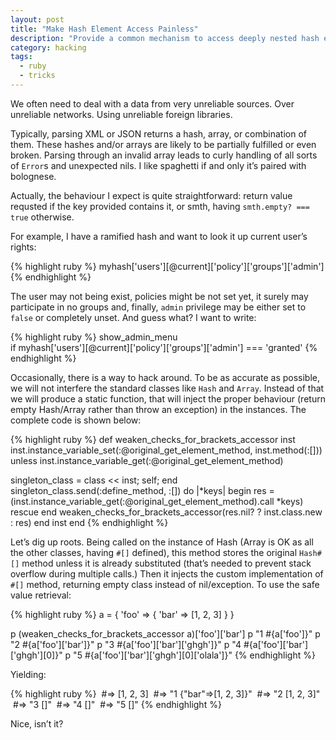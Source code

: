 ```yaml
---
layout: post
title: "Make Hash Element Access Painless"
description: "Provide a common mechanism to access deeply nested hash elements w/o annoying exception handling"
category: hacking
tags:
  - ruby
  - tricks
---
```

We often need to deal with a data from very unreliable sources. Over unreliable networks. Using unreliable foreign libraries.

Typically, parsing XML or JSON returns a hash, array, or combination of them. These hashes and/or arrays are likely to be
partially fulfilled or even broken. Parsing through an invalid array leads to curly handling of all sorts of `Error`s and 
unexpected nils. I like spaghetti if and only it’s paired with bolognese.

Actually, the behaviour I expect is quite straightforward: return value requsted if the key provided contains it, 
or smth, having `smth.empty? === true` otherwise.

For example, I have a ramified hash and want to look it up current user’s rights:

{% highlight ruby %}
myhash['users'][@current]['policy']['groups']['admin']
{% endhighlight %}

The user may not being exist, policies might be not set yet, it surely may participate in no groups and, finally, `admin`
privilege may be either set to `false` or completely unset. And guess what? I want to write:

{% highlight ruby %}
show_admin_menu \
  if myhash['users'][@current]['policy']['groups']['admin'] === 'granted'
{% endhighlight %}

Occasionally, there is a way to hack around. To be as accurate as possible, we will not interfere the standard classes
like `Hash` and `Array`. Instead of that we will produce a static function, that will inject the proper behaviour 
(return empty Hash/Array rather than throw an exception) in the instances. The complete code is shown below:

{% highlight ruby %}
def weaken_checks_for_brackets_accessor inst
  inst.instance_variable_set(:@original_get_element_method, inst.method(:[])) \
    unless inst.instance_variable_get(:@original_get_element_method)

  singleton_class = class << inst; self; end
  singleton_class.send(:define_method, :[]) do |*keys|
    begin
      res = (inst.instance_variable_get(:@original_get_element_method).call *keys)
    rescue
    end
    weaken_checks_for_brackets_accessor(res.nil? ? inst.class.new : res)
  end
  inst
end
{% endhighlight %}

Let’s dig up roots. Being called on the instance of Hash (Array is OK as all the other classes, having `#[]` defined),
this method stores the original `Hash#[]` method unless it is already substituted (that’s needed to prevent
stack overflow during multiple calls.) Then it injects the custom implementation of `#[]` method, returning empty
class instead of nil/exception. To use the safe value retrieval:

{% highlight ruby %}
a = { 'foo' => { 'bar' => [1, 2, 3] } }

p (weaken_checks_for_brackets_accessor a)['foo']['bar']
p "1 #{a['foo']}"
p "2 #{a['foo']['bar']}"
p "3 #{a['foo']['bar']['ghgh']}"
p "4 #{a['foo']['bar']['ghgh'][0]}"
p "5 #{a['foo']['bar']['ghgh'][0]['olala']}"
{% endhighlight %}

Yielding:

{% highlight ruby %}
 #⇒ [1, 2, 3]
 #⇒ "1 {\"bar\"=>[1, 2, 3]}"
 #⇒ "2 [1, 2, 3]"
 #⇒ "3 []"
 #⇒ "4 []"
 #⇒ "5 []"
{% endhighlight %}

Nice, isn’t it?
